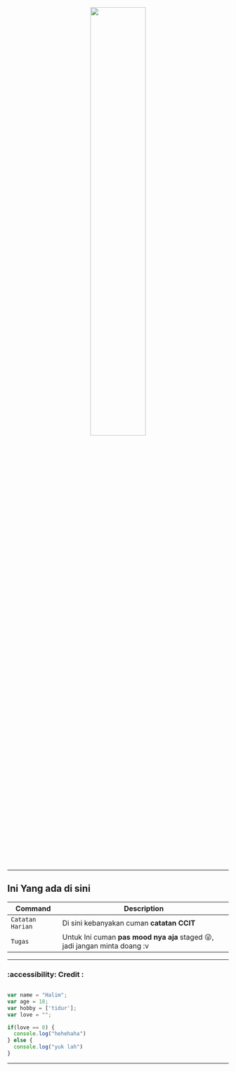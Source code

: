 

<div  id="header" width="50%" border-radius="20px" align="center">
  <img src="https://i.pinimg.com/originals/43/1b/eb/431bebcd4497e7ebaf143d26a53aaf5d.gif" width="50%"/>
</div>

---
## Ini Yang ada di sini
| Command | Description |
| --- | --- |
| `Catatan Harian` | Di sini kebanyakan cuman **catatan CCIT** |
| `Tugas` | Untuk Ini cuman  **pas mood nya aja** staged :stuck_out_tongue_winking_eye:, jadi jangan minta doang :v |





---
### :accessibility: Credit :

```javascript

var name = "Halim";
var age = 18;
var hobby = ['tidur'];
var love = "";

if(love == 0) {
  console.log("hehehaha")
} else {
  console.log("yuk lah")
}

```

---




